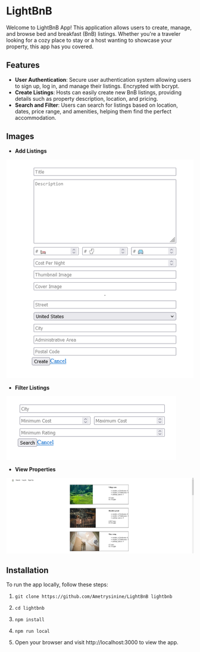 # LightBnB

Welcome to LightBnB App! This application allows users to create, manage, and browse bed and breakfast (BnB) listings. Whether you're a traveler looking for a cozy place to stay or a host wanting to showcase your property, this app has you covered.

## Features

- **User Authentication**: Secure user authentication system allowing users to sign up, log in, and manage their listings. Encrypted with bcrypt.
- **Create Listings**: Hosts can easily create new BnB listings, providing details such as property description, location, and pricing.
- **Search and Filter**: Users can search for listings based on location, dates, price range, and amenities, helping them find the perfect accommodation.

## Images
- **Add Listings**

![Add Listings](documents/AddListing.png "Add Listings")

- **Filter Listings**

![Filter Listings](documents/SearchProperties.png "Filter Listings")

- **View Properties**

![View Properties](documents/ViewProperties.png "View Properties")


## Installation

To run the app locally, follow these steps:

1.     git clone https://github.com/Ametrysinine/LightBnB lightbnb
2.     cd lightbnb
3.     npm install
4.     npm run local
5. Open your browser and visit http://localhost:3000 to view the app.
